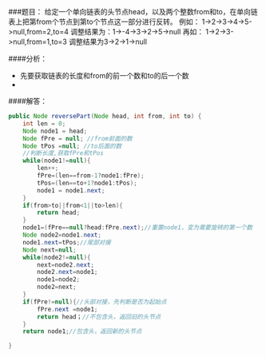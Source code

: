 ###题目：
给定一个单向链表的头节点head，以及两个整数from和to，在单向链表上把第from个节点到第to个节点这一部分进行反转。
例如：
1->2->3->4->5->null,from=2,to=4
调整结果为：1->-4->3->2->5->null
再如：
1->2->3->null,from=1,to=3
调整结果为3->2->1->null

####分析：
* 先要获取链表的长度和from的前一个数和to的后一个数
* 


####解答：
```java
public Node reversePart(Node head, int from, int to) {
    int len = 0;
    Node node1 = head;
    Node fPre = null; //from前面的数
    Node tPos =null; //to后面的数
    //判断长度,获取fPre和tPos
    while(node1!=null){
        len++;
        fPre=(len==from-1?node1:fPre);
        tPos=(len==to+1?node1:tPos);
        node1 = node1.next;
    }
    if(from>to||from<1||to>len){
        return head;
    }
    node1=(fPre==null?head:fPre.next);//重置node1，变为需要旋转的第一个数
    Node node2=node1.next;
    node1.next=tPos;//尾部对接
    Node next=null;
    while(node2!=null){
        next=node2.next;
        node2.next=node1;
        node1=node2;
        node2=next;
    }
    if(fPre!=null){//头部对接，先判断是否为起始点
        fPre.next =node1;
        return head；//不包含头，返回旧的头节点
    }
    return node1;//包含头，返回新的头节点

}
```
